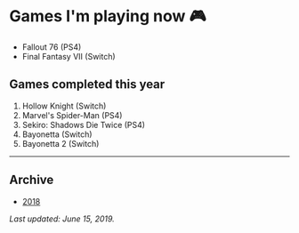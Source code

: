# Games I'm playing now 🎮

- Fallout 76 (PS4)
- Final Fantasy VII (Switch)

## Games completed this year

1. Hollow Knight (Switch)
1. Marvel's Spider-Man (PS4)
1. Sekiro: Shadows Die Twice (PS4)
1. Bayonetta (Switch)
1. Bayonetta 2 (Switch)

---

## Archive

- [2018](/play/2018)

*Last updated: June 15, 2019.*
